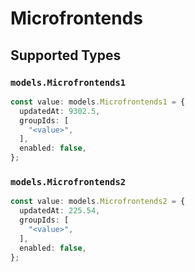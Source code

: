 # Microfrontends


## Supported Types

### `models.Microfrontends1`

```typescript
const value: models.Microfrontends1 = {
  updatedAt: 9302.5,
  groupIds: [
    "<value>",
  ],
  enabled: false,
};
```

### `models.Microfrontends2`

```typescript
const value: models.Microfrontends2 = {
  updatedAt: 225.54,
  groupIds: [
    "<value>",
  ],
  enabled: false,
};
```

